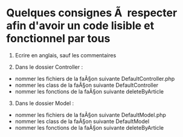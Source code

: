 # Quelques consignes Ã  respecter afin d'avoir un code lisible et fonctionnel par tous

1. Ecrire en anglais, sauf les commentaires

2. Dans le dossier Controller :
  - nommer les fichiers de la faÃ§on suivante DefaultController.php
  - nommer les class de la faÃ§on suivante DefaultController
  - nommer les fonctions de la faÃ§on suivante deleteByArticle

3. Dans le dossier Model :
  - nommer les fichiers de la faÃ§on suivante DefaultModel.php
  - nommer les class de la faÃ§on suivante DefaultModel
  - nommer les fonctions de la faÃ§on suivante deleteByArticle

